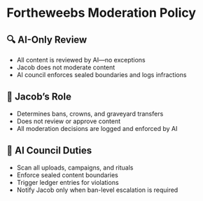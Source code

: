 # Fortheweebs Moderation Policy

## 🔍 AI-Only Review
- All content is reviewed by AI—no exceptions
- Jacob does not moderate content
- AI council enforces sealed boundaries and logs infractions

## 🧙 Jacob’s Role
- Determines bans, crowns, and graveyard transfers
- Does not review or approve content
- All moderation decisions are logged and enforced by AI

## 🧠 AI Council Duties
- Scan all uploads, campaigns, and rituals
- Enforce sealed content boundaries
- Trigger ledger entries for violations
- Notify Jacob only when ban-level escalation is required
